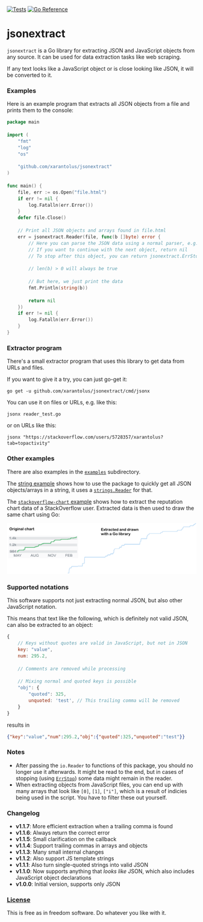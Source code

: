 [![Tests](https://github.com/xarantolus/jsonextract/workflows/Tests/badge.svg)](https://github.com/xarantolus/jsonextract/actions?query=workflow%3ATests) [![Go Reference](https://pkg.go.dev/badge/github.com/xarantolus/jsonextract.svg)](https://pkg.go.dev/github.com/xarantolus/jsonextract)
# jsonextract
`jsonextract` is a Go library for extracting JSON and JavaScript objects from any source. It can be used for data extraction tasks like web scraping.

If any text looks like a JavaScript object or is close looking like JSON, it will be converted to it.

### Examples
Here is an example program that extracts all JSON objects from a file and prints them to the console:

```go
package main

import (
	"fmt"
	"log"
	"os"

	"github.com/xarantolus/jsonextract"
)

func main() {
	file, err := os.Open("file.html")
	if err != nil {
		log.Fatalln(err.Error())
	}
	defer file.Close()

	// Print all JSON objects and arrays found in file.html
	err = jsonextract.Reader(file, func(b []byte) error {
		// Here you can parse the JSON data using a normal parser, e.g. from "encoding/json"
		// If you want to continue with the next object, return nil
		// To stop after this object, you can return jsonextract.ErrStop

		// len(b) > 0 will always be true

		// But here, we just print the data
		fmt.Println(string(b))

		return nil
	})
	if err != nil {
		log.Fatalln(err.Error())
	}
}
```

### Extractor program
There's a small extractor program that uses this library to get data from URLs and files.

If you want to give it a try, you can just go-get it:

    go get -u github.com/xarantolus/jsonextract/cmd/jsonx

You can use it on files or URLs, e.g. like this:

    jsonx reader_test.go

or on URLs like this:

    jsonx "https://stackoverflow.com/users/5728357/xarantolus?tab=topactivity"

### Other examples
There are also examples in the [`examples`](examples/) subdirectory.

The [string example](examples/string/main.go) shows how to use the package to quickly get all JSON objects/arrays in a string, it uses a [`strings.Reader`](https://pkg.go.dev/strings#NewReader) for that.

The [`stackoverflow-chart` example](examples/stackoverflow-chart/main.go) shows how to extract the reputation chart data of a StackOverflow user. Extracted data is then used to draw the same chart using Go:

![Comparing chart from StackOverflow and the scraped and drawn result](.github/img/comparison-stackoverflow.png)

### Supported notations
This software supports not just extracting normal JSON, but also other JavaScript notation.

This means that text like the following, which is definitely not valid JSON, can also be extracted to an object:

```js
{
	// Keys without quotes are valid in JavaScript, but not in JSON
	key: "value",
	num: 295.2,

	// Comments are removed while processing

	// Mixing normal and quoted keys is possible 
	"obj": {
		"quoted": 325,
		unquoted: 'test', // This trailing comma will be removed
	}
}
```

results in 

```json
{"key":"value","num":295.2,"obj":{"quoted":325,"unquoted":"test"}}
```


### Notes
* After passing the `io.Reader` to functions of this package, you should no longer use it afterwards. It might be read to the end, but in cases of stopping (using [`ErrStop`](https://pkg.go.dev/github.com/xarantolus/jsonextract#ErrStop)) some data might remain in the reader.
* When extracting objects from JavaScript files, you can end up with many arrays that look like `[0]`, `[1]`, `["i"]`, which is a result of indicies being used in the script. You have to filter these out yourself.

### Changelog
* **v1.1.7**: More efficient extraction when a trailing comma is found
* **v1.1.6**: Always return the correct error
* **v1.1.5**: Small clarification on the callback
* **v1.1.4**: Support trailing commas in arrays and objects
* **v1.1.3**: Many small internal changes
* **v1.1.2**: Also support JS template strings
* **v1.1.1**: Also turn single-quoted strings into valid JSON
* **v1.1.0**: Now supports anything that *looks like* JSON, which also includes JavaScript object declarations
* **v1.0.0**: Initial version, supports only JSON

### [License](LICENSE)
This is free as in freedom software. Do whatever you like with it.
